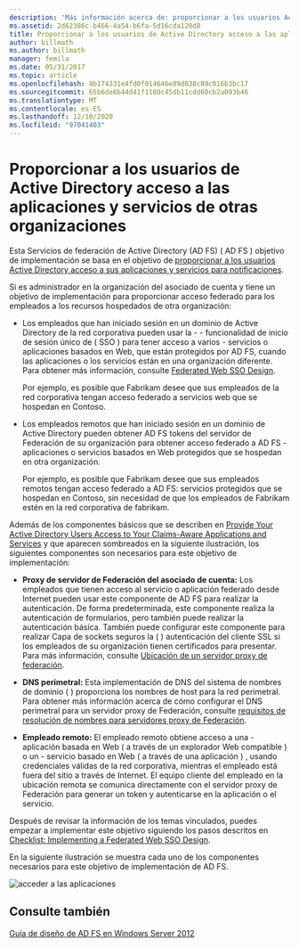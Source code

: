 ```yaml
---
description: 'Más información acerca de: proporcionar a los usuarios Active Directory acceso a las aplicaciones y servicios de otras organizaciones'
ms.assetid: 2d62386c-b466-4a54-b6fa-5d16cda120d8
title: Proporcionar a los usuarios de Active Directory acceso a las aplicaciones y servicios de otras organizaciones
author: billmath
ms.author: billmath
manager: femila
ms.date: 05/31/2017
ms.topic: article
ms.openlocfilehash: 8b174331e4fd0f014646e89d038c89c016b3bc17
ms.sourcegitcommit: 65b6de6b44d41f1180c45db11cdd60cb2a093b46
ms.translationtype: MT
ms.contentlocale: es-ES
ms.lasthandoff: 12/10/2020
ms.locfileid: "97041403"
---
```

# <a name="provide-your-active-directory-users-access-to-the-applications-and-services-of-other-organizations"></a>Proporcionar a los usuarios de Active Directory acceso a las aplicaciones y servicios de otras organizaciones

Esta Servicios de federación de Active Directory (AD FS) \( AD FS \) objetivo de implementación se basa en el objetivo de [proporcionar a los usuarios Active Directory acceso a sus aplicaciones y servicios para notificaciones](Provide-Your-Active-Directory-Users-Access-to-Your-Claims-Aware-Applications-and-Services.md).

Si es administrador en la organización del asociado de cuenta y tiene un objetivo de implementación para proporcionar acceso federado para los empleados a los recursos hospedados de otra organización:

-   Los empleados que han iniciado sesión en un dominio de Active Directory de la red corporativa pueden usar la \- \- funcionalidad de inicio de sesión único de \( SSO \) para tener acceso a varios \- servicios o aplicaciones basados en Web, que están protegidos por AD FS, cuando las aplicaciones o los servicios están en una organización diferente. Para obtener más información, consulte [Federated Web SSO Design](Federated-Web-SSO-Design.md).

    Por ejemplo, es posible que Fabrikam desee que sus empleados de la red corporativa tengan acceso federado a servicios web que se hospedan en Contoso.

-   Los empleados remotos que han iniciado sesión en un dominio de Active Directory pueden obtener AD FS tokens del servidor de Federación de su organización para obtener acceso federado a AD FS \- aplicaciones o servicios basados en Web protegidos que se hospedan en otra organización.

    Por ejemplo, es posible que Fabrikam desee que sus empleados remotos tengan acceso federado a AD FS: servicios protegidos que se hospedan en Contoso, sin necesidad de que los empleados de Fabrikam estén en la red corporativa de fabrikam.

Además de los componentes básicos que se describen en [Provide Your Active Directory Users Access to Your Claims-Aware Applications and Services](Provide-Your-Active-Directory-Users-Access-to-Your-Claims-Aware-Applications-and-Services.md) y que aparecen sombreados en la siguiente ilustración, los siguientes componentes son necesarios para este objetivo de implementación:

-   **Proxy de servidor de Federación del asociado de cuenta:** Los empleados que tienen acceso al servicio o aplicación federado desde Internet pueden usar este componente de AD FS para realizar la autenticación. De forma predeterminada, este componente realiza la autenticación de formularios, pero también puede realizar la autenticación básica. También puede configurar este componente para realizar Capa de sockets seguros la \( \) autenticación del cliente SSL si los empleados de su organización tienen certificados para presentar. Para más información, consulte [Ubicación de un servidor proxy de federación](Where-to-Place-a-Federation-Server-Proxy.md).

-   **DNS perimetral:** Esta implementación de DNS del sistema de nombres de dominio \( \) proporciona los nombres de host para la red perimetral. Para obtener más información acerca de cómo configurar el DNS perimetral para un servidor proxy de Federación, consulte [requisitos de resolución de nombres para servidores proxy de Federación](Name-Resolution-Requirements-for-Federation-Server-Proxies.md).

-   **Empleado remoto:** El empleado remoto obtiene acceso a una \- aplicación basada en Web \( a través de un explorador Web compatible \) o un \- servicio basado en Web \( a través de una aplicación \) , usando credenciales válidas de la red corporativa, mientras el empleado está fuera del sitio a través de Internet. El equipo cliente del empleado en la ubicación remota se comunica directamente con el servidor proxy de Federación para generar un token y autenticarse en la aplicación o el servicio.

Después de revisar la información de los temas vinculados, puedes empezar a implementar este objetivo siguiendo los pasos descritos en [Checklist: Implementing a Federated Web SSO Design](../../ad-fs/deployment/Checklist--Implementing-a-Federated-Web-SSO-Design.md).

En la siguiente ilustración se muestra cada uno de los componentes necesarios para este objetivo de implementación de AD FS.

![acceder a las aplicaciones](media/50af4837-31e0-451f-a942-e705c2300065.gif)

## <a name="see-also"></a>Consulte también
[Guía de diseño de AD FS en Windows Server 2012](AD-FS-Design-Guide-in-Windows-Server-2012.md)
